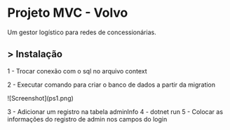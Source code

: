 <h1>Projeto MVC - Volvo</h1>
<p>Um gestor logístico para redes de concessionárias.</p>

<h2>> Instalação</h2>
<p>1 - Trocar conexão com o sql no arquivo context</p>

<p>2 - Executar comando para criar o banco de dados a partir da migration</p>
![Screenshot](ps1.png)

<p></p>
<p></p>
<p></p>

3 - Adicionar um registro na tabela adminInfo
4 - dotnet run
5 - Colocar as informações do registro de admin nos campos do login
